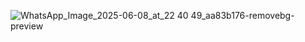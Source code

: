 ![WhatsApp_Image_2025-06-08_at_22 40 49_aa83b176-removebg-preview](https://github.com/user-attachments/assets/7f34d8bd-3de2-4e26-92a0-b5e42f193b0d)
